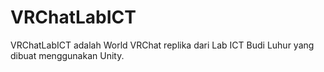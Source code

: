 # VRChatLabICT
VRChatLabICT adalah World VRChat replika dari Lab ICT Budi Luhur yang dibuat menggunakan Unity.
